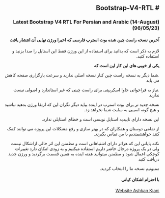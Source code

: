 
<html lang="fa" dir="rtl">
<head>
    <meta charset="UTF-8">
</head>
<body>

<h2># Bootstrap-V4-RTL</h2>
<h3>Latest Bootstrap V4 RTL For Persian and Arabic (14-August)(96/05/23)</h3>
<h4>آخرین نسخه راست چین شده بوت استرپ فارسی که اخیرا ورژن نهایی آن انتشار یافت</h4>
<p>لازم به ذکر است که بدانید برای استفاده از این ورژن فقط این استایل را صدا بزنید و استفاده کنید.</p>
<p><strong>یکی از خوبی های این کار این است که</strong></p>
<p>.شما دیگر به نسخه راست چین کنار نسخه اصلی ندارید و سرعت بارگزاری صفحه کاهش می یابد</p>
<p>.نیاز به فراخوانی جاوا اسکریپتی برای راست چینی که غیر استاندارد و اصولی نیست ندارید</p>
<p>نسخه جدید تر برای بوت استرپ در اینده بیاید دیگر نگران این که ارتقا ورژن بدهید نباشید و هیچ گونه اسیبی به سایت شما نخواهد زد.</p>
<p>این نسخه دارای تاییدیه استایل نویسی است و خطای استایلی ندارد.</p>
<P>از تمامی دوستان و همکاران که در بهتر سازی و رفع مشکلات این پروژه می توانند کمک کنند خواهشمندیم با من تماس بگیرند.</P>
<p>نکته پایانی این که هراثر دارای اشتباهاتی است و مطمنن این اثر خالی ازاشکال نیست ولی در یک پروژه درحال حاضر داریم استفاده میکنیم و به زودی امکان دارد تغییرات کوچکی اعمال شود و مطمنن میتوانید هفته اینده به همین قسمت برگردید و ورژن جدید دریافت کنید</p>
<p>ممنونیم نسخه ما را انتخاب کردید.</p>
<h4>با احترام اشکان کیانی</h4>
<a href="https://ashkankiani.ir/">Website Ashkan Kiani</a>
</body>
</html>

